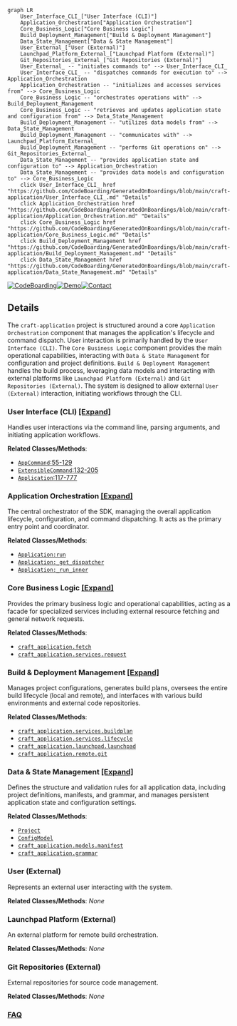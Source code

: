 ```mermaid
graph LR
    User_Interface_CLI_["User Interface (CLI)"]
    Application_Orchestration["Application Orchestration"]
    Core_Business_Logic["Core Business Logic"]
    Build_Deployment_Management["Build & Deployment Management"]
    Data_State_Management["Data & State Management"]
    User_External_["User (External)"]
    Launchpad_Platform_External_["Launchpad Platform (External)"]
    Git_Repositories_External_["Git Repositories (External)"]
    User_External_ -- "initiates commands to" --> User_Interface_CLI_
    User_Interface_CLI_ -- "dispatches commands for execution to" --> Application_Orchestration
    Application_Orchestration -- "initializes and accesses services from" --> Core_Business_Logic
    Core_Business_Logic -- "orchestrates operations with" --> Build_Deployment_Management
    Core_Business_Logic -- "retrieves and updates application state and configuration from" --> Data_State_Management
    Build_Deployment_Management -- "utilizes data models from" --> Data_State_Management
    Build_Deployment_Management -- "communicates with" --> Launchpad_Platform_External_
    Build_Deployment_Management -- "performs Git operations on" --> Git_Repositories_External_
    Data_State_Management -- "provides application state and configuration to" --> Application_Orchestration
    Data_State_Management -- "provides data models and configuration to" --> Core_Business_Logic
    click User_Interface_CLI_ href "https://github.com/CodeBoarding/GeneratedOnBoardings/blob/main/craft-application/User_Interface_CLI_.md" "Details"
    click Application_Orchestration href "https://github.com/CodeBoarding/GeneratedOnBoardings/blob/main/craft-application/Application_Orchestration.md" "Details"
    click Core_Business_Logic href "https://github.com/CodeBoarding/GeneratedOnBoardings/blob/main/craft-application/Core_Business_Logic.md" "Details"
    click Build_Deployment_Management href "https://github.com/CodeBoarding/GeneratedOnBoardings/blob/main/craft-application/Build_Deployment_Management.md" "Details"
    click Data_State_Management href "https://github.com/CodeBoarding/GeneratedOnBoardings/blob/main/craft-application/Data_State_Management.md" "Details"
```

[![CodeBoarding](https://img.shields.io/badge/Generated%20by-CodeBoarding-9cf?style=flat-square)](https://github.com/CodeBoarding/GeneratedOnBoardings)[![Demo](https://img.shields.io/badge/Try%20our-Demo-blue?style=flat-square)](https://www.codeboarding.org/demo)[![Contact](https://img.shields.io/badge/Contact%20us%20-%20contact@codeboarding.org-lightgrey?style=flat-square)](mailto:contact@codeboarding.org)

## Details

The `craft-application` project is structured around a core `Application Orchestration` component that manages the application's lifecycle and command dispatch. User interaction is primarily handled by the `User Interface (CLI)`. The `Core Business Logic` component provides the main operational capabilities, interacting with `Data & State Management` for configuration and project definitions. `Build & Deployment Management` handles the build process, leveraging data models and interacting with external platforms like `Launchpad Platform (External)` and `Git Repositories (External)`. The system is designed to allow external `User (External)` interaction, initiating workflows through the CLI.

### User Interface (CLI) [[Expand]](./User_Interface_CLI_.md)
Handles user interactions via the command line, parsing arguments, and initiating application workflows.


**Related Classes/Methods**:

- <a href="https://github.com/canonical/craft-application/blob/main/craft_application/commands/base.py#L55-L129" target="_blank" rel="noopener noreferrer">`AppCommand`:55-129</a>
- <a href="https://github.com/canonical/craft-application/blob/main/craft_application/commands/base.py#L132-L205" target="_blank" rel="noopener noreferrer">`ExtensibleCommand`:132-205</a>
- <a href="https://github.com/canonical/craft-application/blob/main/craft_application/application.py#L117-L777" target="_blank" rel="noopener noreferrer">`Application`:117-777</a>


### Application Orchestration [[Expand]](./Application_Orchestration.md)
The central orchestrator of the SDK, managing the overall application lifecycle, configuration, and command dispatching. It acts as the primary entry point and coordinator.


**Related Classes/Methods**:

- <a href="https://github.com/canonical/craft-application/blob/main/craft_application/application.py" target="_blank" rel="noopener noreferrer">`Application:run`</a>
- <a href="https://github.com/canonical/craft-application/blob/main/craft_application/application.py" target="_blank" rel="noopener noreferrer">`Application:_get_dispatcher`</a>
- <a href="https://github.com/canonical/craft-application/blob/main/craft_application/application.py" target="_blank" rel="noopener noreferrer">`Application:_run_inner`</a>


### Core Business Logic [[Expand]](./Core_Business_Logic.md)
Provides the primary business logic and operational capabilities, acting as a facade for specialized services including external resource fetching and general network requests.


**Related Classes/Methods**:

- <a href="https://github.com/canonical/craft-application/blob/main/craft_application/fetch.py" target="_blank" rel="noopener noreferrer">`craft_application.fetch`</a>
- <a href="https://github.com/canonical/craft-application/blob/main/craft_application/services/request.py" target="_blank" rel="noopener noreferrer">`craft_application.services.request`</a>


### Build & Deployment Management [[Expand]](./Build_Deployment_Management.md)
Manages project configurations, generates build plans, oversees the entire build lifecycle (local and remote), and interfaces with various build environments and external code repositories.


**Related Classes/Methods**:

- <a href="https://github.com/canonical/craft-application/blob/main/craft_application/services/buildplan.py" target="_blank" rel="noopener noreferrer">`craft_application.services.buildplan`</a>
- <a href="https://github.com/canonical/craft-application/blob/main/craft_application/services/lifecycle.py" target="_blank" rel="noopener noreferrer">`craft_application.services.lifecycle`</a>
- <a href="https://github.com/canonical/craft-application/blob/main/craft_application/launchpad/launchpad.py" target="_blank" rel="noopener noreferrer">`craft_application.launchpad.launchpad`</a>
- <a href="https://github.com/canonical/craft-application/blob/main/craft_application/remote/git.py" target="_blank" rel="noopener noreferrer">`craft_application.remote.git`</a>


### Data & State Management [[Expand]](./Data_State_Management.md)
Defines the structure and validation rules for all application data, including project definitions, manifests, and grammar, and manages persistent application state and configuration settings.


**Related Classes/Methods**:

- <a href="https://github.com/canonical/craft-application/blob/main/partitioncraft/services/package.py" target="_blank" rel="noopener noreferrer">`Project`</a>
- <a href="https://github.com/canonical/craft-application/blob/main/craft_application/application.py" target="_blank" rel="noopener noreferrer">`ConfigModel`</a>
- <a href="https://github.com/canonical/craft-application/blob/main/craft_application/models/manifest.py" target="_blank" rel="noopener noreferrer">`craft_application.models.manifest`</a>
- <a href="https://github.com/canonical/craft-application/blob/main/craft_application/grammar.py" target="_blank" rel="noopener noreferrer">`craft_application.grammar`</a>


### User (External)
Represents an external user interacting with the system.


**Related Classes/Methods**: _None_

### Launchpad Platform (External)
An external platform for remote build orchestration.


**Related Classes/Methods**: _None_

### Git Repositories (External)
External repositories for source code management.


**Related Classes/Methods**: _None_



### [FAQ](https://github.com/CodeBoarding/GeneratedOnBoardings/tree/main?tab=readme-ov-file#faq)